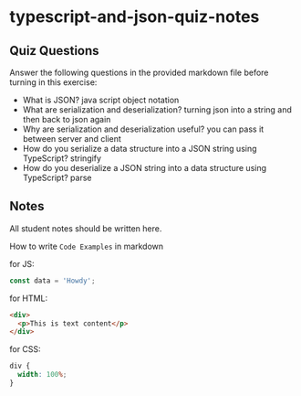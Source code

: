 # typescript-and-json-quiz-notes

## Quiz Questions

Answer the following questions in the provided markdown file before turning in this exercise:

- What is JSON?
  java script object notation
- What are serialization and deserialization?
  turning json into a string and then back to json again
- Why are serialization and deserialization useful?
  you can pass it between server and client
- How do you serialize a data structure into a JSON string using TypeScript?
  stringify
- How do you deserialize a JSON string into a data structure using TypeScript?
  parse

## Notes

All student notes should be written here.

How to write `Code Examples` in markdown

for JS:

```javascript
const data = 'Howdy';
```

for HTML:

```html
<div>
  <p>This is text content</p>
</div>
```

for CSS:

```css
div {
  width: 100%;
}
```
